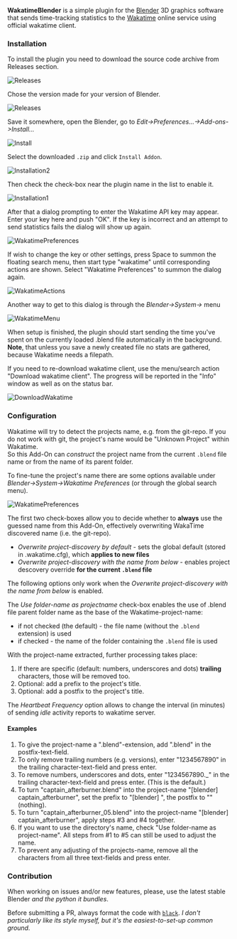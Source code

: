 **WakatimeBlender** is a simple plugin for the [Blender](https://www.blender.org/) 3D graphics software that sends time-tracking statistics to the [Wakatime](https://wakatime.com) online service using official wakatime client.

### Installation

To install the plugin you need to download the source code archive from Releases
section.

![Releases](https://imgur.com/yZAYtY1.png)

Chose the version made for your version of Blender.

![Releases](https://imgur.com/PSzmfUJ.png)

Save it somewhere, open the Blender, go to *Edit->Preferences...->Add-ons->Install...*

![Install](https://imgur.com/5FtTClK.png)

Select the downloaded `.zip` and click `Install Addon`.

![Installation2](https://imgur.com/rhlzNPe.png)

Then check the check-box near the plugin name in the list to enable it.

![Installation1](https://imgur.com/2ve0YJ9.png)

After that a dialog prompting to enter the Wakatime API key may appear. Enter your key here and push "OK". If the key is incorrect and an attempt to send statistics fails the dialog will show up again.

![WakatimePreferences](https://imgur.com/vmYBiPx.png)

If wish to change the key or other settings, press Space to summon the floating search menu, then start type "wakatime" until corresponding actions are shown. Select "Wakatime Preferences" to summon the dialog again.

![WakatimeActions](https://imgur.com/OPo290V.png)

Another way to get to this dialog is through the _Blender->System->_ menu

![WakatimeMenu](https://imgur.com/HhUoVxf.png)

When setup is finished, the plugin should start sending the time you've spent on the currently loaded .blend file automatically in the background. **Note**, that unless you save a newly created file no stats are gathered, because Wakatime needs a filepath.

If you need to re-download wakatime client, use the menu/search action "Download wakatime client". The progress will be reported in the "Info" window as well as on the status bar.

![DownloadWakatime](https://imgur.com/HQiQ6ne.png)

### Configuration
Wakatime will try to detect the projects name, e.g. from the git-repo.
If you do not work with git, the project's name would be "Unknown Project" within Wakatime.
<br/>
So this Add-On can _construct_ the project name from the current `.blend` file name or from the name of its parent folder.

To fine-tune the project's name there are some options available under _Blender->System->Wakatime Preferences_ (or through the global search menu).

![WakatimePreferences](https://imgur.com/vmYBiPx.png)

The first two check-boxes allow you to decide whether to **always** use the guessed name from this Add-On, effectively overwriting WakaTime discovered name (i.e. the git-repo).

- _Overwrite project-discovery by default_ - sets the global default (stored in .wakatime.cfg), which **applies to new files**
- _Overwrite project-discovery with the name from below_ - enables project descovery override **for the current `.blend` file**

The following options only work when the _Overwrite project-discovery with the name from below_ is enabled.

The _Use folder-name as projectname_ check-box enables the use of .blend file parent folder name as the base of the Wakatime-project-name:
* if not checked (the default) - the file name (without the `.blend` extension) is used
* if checked - the name of the folder containing the `.blend` file is used

With the project-name extracted, further processing takes place:
1. If there are specific (default: numbers, underscores and dots) **trailing** characters, those will be removed too.
2. Optional: add a prefix to the project's title.
3. Optional: add a postfix to the project's title.

The _Heartbeat Frequency_ option allows to change the interval (in minutes) of sending _idle_ activity reports to wakatime server.

#### Examples
1. To give the project-name a ".blend"-extension, add ".blend" in the postfix-text-field.
2. To only remove trailing numbers (e.g. versions), enter "1234567890" in the trailing character-text-field and press enter.
3. To remove numbers, underscores and dots, enter "1234567890.\_" in the trailing character-text-field and press enter. (This is the default.)
4. To turn "captain_afterburner.blend" into the project-name "\[blender\] captain_afterburner", set the prefix to "\[blender\] ", the postfix to "" (nothing).
5. To turn "captain_afterburner_05.blend" into the project-name "\[blender\] captain_afterburner", apply steps #3 and #4 together.
6. If you want to use the directory's name, check "Use folder-name as project-name". All steps from #1 to #5 can still be used to adjust the name.
7. To prevent any adjusting of the projects-name, remove all the characters from all three text-fields and press enter.

### Contribution

When working on issues and/or new features, please, use the latest stable Blender _and the python it bundles_.

Before submitting a PR, always format the code with [`black`](https://github.com/psf/black). _I don't particularly like
its style myself, but it's the easiest-to-set-up common ground._
